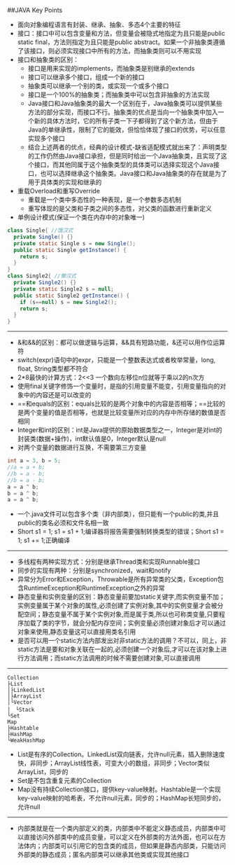 ##JAVA Key Points

* 面向对象编程语言有封装、继承、抽象、多态4个主要的特征
* 接口：接口中可以包含变量和方法，但变量会被隐式地指定为且只能是public static final，方法则指定为且只能是public abstract。如果一个非抽象类遵循了该接口，则必须实现接口中所有的方法，而抽象类则可以不用实现
* 接口和抽象类的区别：
  * 接口是用来实现的implements，而抽象类是别继承的extends
  * 接口可以继承多个接口，组成一个新的接口
  * 抽象类可以继承一个别的类，或实现一个或多个接口
  * 接口是一个100%的抽象类；而抽象类中可以包含非抽象的方法实现
  * Java接口和Java抽象类的最大一个区别在于，Java抽象类可以提供某些方法的部分实现，而接口不行。抽象类的优点是当向一个抽象类中加入一个新的具体方法时，它的所有子类一下子都得到了这个新方法，但由于Java的单继承性，限制了它的能效，但恰恰体现了接口的优势，可以任意实现多个接口
  * 结合上述两者的优点，经典的设计模式-缺省适配模式就出来了：声明类型的工作仍然由Java接口承担，但是同时给出一个Java抽象类，且实现了这个接口，而其他同属于这个抽象类型的具体类可以选择实现这个Java接口，也可以选择继承这个抽象类。Java接口和Java抽象类的存在就是为了用于具体类的实现和继承的
* 重载Overload和重写Override
  * 重载是一个类中多态性的一种表现，是一个参数多态机制
  * 重写体现的是父类和子类之间的多态性，对父类的函数进行重新定义
* 单例设计模式(保证一个类在内存中的对象唯一)
```java
class Single{ //饿汉式
  private Single() {}
  private static Single s = new Single();
  public static Single getInstance() {
    return s;
  }
}
class Single2{ //懒汉式
  private Single2() {}
  private static Single2 s = null;
  public static Single2 getInstance() {
    if (s==null) s = new Single2();
    return s;
  }
}
```

-------

* &和&&的区别：都可以做逻辑与运算，&&具有短路功能，&还可以用作位运算符
* switch(expr)语句中的expr，只能是一个整数表达式或者枚举常量，long, float, String类型都不符合
* 2*8最快的计算方式：2<<3 一个数向左移位n位就等于乘以2的n次方
* 使用final关键字修饰一个变量时，是指的引用变量不能变，引用变量指向的对象中的内容还是可以改变的
* ==和equals的区别：equals比较的是两个对象中的内容是否相等；==比较的是两个变量的值是否相等，也就是比较变量所对应的内存中所存储的数值是否相同
* Integer和int的区别：int是Java提供的原始数据类型之一，Integer是对int的封装类(数据+操作)，int默认值是0，Integer默认是null
* 对两个变量的数据进行互换，不需要第三方变量
```java
int a = 3, b = 5;
//a = a + b;
//b = a - b;
//b = a - b;
a = a ^ b;
b = a ^ b;
a = a ^ b;
```
* 一个.java文件可以包含多个类（非内部类），但只能有一个public的类,并且public的类名必须和文件名相一致
* Short s1 = 1; s1 = s1 + 1;编译器将报告需要强制转换类型的错误；Short s1 = 1; s1 += 1;正确编译

-------

* 多线程有两种实现方式：分别是继承Thread类和实现Runnable接口
* 同步的实现有两种：分别是synchronized，wait和notify
* 异常分为Error和Exception，Throwable是所有异常类的父类，Exception包含RuntimeException和RuntimeException之外的异常
* 静态变量和实例变量的区别：静态变量前要加static关键字,而实例变量不加；实例变量属于某个对象的属性,必须创建了实例对象,其中的实例变量才会被分配空间；静态变量不属于某个实例对象,而是属于类,所以也可称类变量,只要程序加载了类的字节，就会分配内存空间；实例变量必须创建对象后才可以通过对象来使用,静态变量这可以直接用类名引用
* 是否可以用一个static方法内部发出对非static方法的调用？不可以，同上，非static方法是要和对象关联在一起的,必须创建一个对象后,才可以在该对象上进行方法调用；而static方法调用的时候不需要创建对象,可以直接调用

-------

```
Collection
├List
│├LinkedList
│├ArrayList
│└Vector
│　└Stack
└Set
Map
├Hashtable
├HashMap
└WeakHashMap
```
* List是有序的Collection。LinkedList双向链表，允许null元素，插入删除速度快，非同步；ArrayList线性表，可变大小的数组，非同步；Vector类似ArrayList，同步的
* Set是不包含重复元素的Collection
* Map没有持续Collection接口，提供key-value映射。Hashtable是一个实现key-value映射的哈希表，不允许null元素，同步的；HashMap长短同步的，允许null

-------

* 内部类就是在一个类内部定义的类，内部类中不能定义静态成员，内部类中可以直接访问外部类中的成员变量，可以定义在外部类的方法外面，也可以在方法体内；内部类可以引用它的包含类的成员，但如果是静态内部类，只能访问外部类的静态成员；匿名内部类可以继承其他类或实现其他接口
